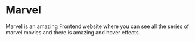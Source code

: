 # Marvel
Marvel is an amazing Frontend website where you can see all the series of marvel movies and there is amazing and hover effects. 
